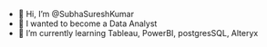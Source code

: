 - 👋 Hi, I’m @SubhaSureshKumar
- 👀 I wanted to become a Data Analyst
- 🌱 I’m currently learning Tableau, PowerBI, postgresSQL, Alteryx 

<!---
SubhaSureshKumar/SubhaSureshKumar is a ✨ special ✨ repository because its `README.md` (this file) appears on your GitHub profile.
You can click the Preview link to take a look at your changes.
--->
